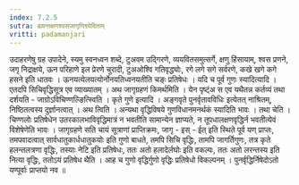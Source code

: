 ```yaml
---
index: 7.2.5
sutra: ह्म्यन्तक्षणश्वसजागृणिश्व्येदिताम्
vritti: padamanjari
---
```


  उदाहरणेषु ग्रह उपादेने, स्यमु स्वनध्वन शब्दे, टुअवम उद्गिरणे, व्ययवितसमुत्सर्गे, क्षणु हिंसायाम्, श्वस प्रणने, जगृ निद्राक्षये, ऊन परिहाणे इल प्रेरणे चुरादी, टुअओश्वि गतिवृद्ध्योः, रगे लगे सगे सर्वरणे, कखे खगे कगे हसने इति धातवः । ऊनयत्येलयत्योर्नोनयतिध्वनयतीति चङ्ः प्रतिषेधः ।  यदि च पूर्व गुणः स्यादित्यादि । एतदपि सिचिवृद्धिसूत्र एव व्याख्यातम् । अथ जागृग्रहणं किमर्थमिति । येन पृष्ट्ंअ स एव यथैतन्न कर्तव्यं तथा दर्शयति - जाग्रोऽविचिण्णल्ङित्स्विति । कृते गुणे इत्यादि । अङ्गवृते पुनर्वृतावविधिः इत्येतत् नाश्रितम्, निष्ठितत्वस्य दुर्ज्ञानत्वात् । अथ त्विति । अन्यथा वृद्धिविषये गुणविधानमनर्थकं स्यादिति भावः । तथा चेति । चिण्णलोः प्रतिषेधेन उतरकालभाविवृद्धिमात्रं न भवतीति सामान्येन ज्ञाप्यते, न तूपधालक्षणवृद्धिर्न भवतीत्येवं विशेषेणेति भावः । जागृग्रहणे सति चायं सूत्राणां प्राप्तिक्रमः, जागृ - इस् - ईत् इति स्थिते पूर्व यण् प्राप्तः, तमपवादत्वात् सार्वधातुकार्धधातुकयोः इति गुणो बाधते, तमपि सिचि वृद्धिः, तामपि जागर्तिगुणः, तत्र कृते हलन्तलत्रणा वृद्धिः, तस्याः नेटि इति प्रतिषेधः, ततः अतो हलादेर्लघोः इति वकल्पः, ततः अतो लरन्तस्य इति नित्या वृद्धिः, ततोऽयं प्रतिषेध थैति । आह च  गुणो वृद्धिर्गुणो वृद्धिः प्रतिषेधो विकल्पनम् ।  पुनर्वृद्धिर्निषेदोऽतो यण्पूर्वाः प्राप्तयो नव ॥